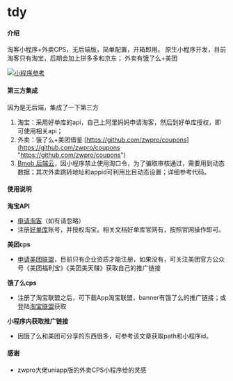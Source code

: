 # tdy

#### 介绍
淘客小程序+外卖CPS，无后端版，简单配置，开箱即用。
原生小程序开发，目前淘客只有淘宝，后期会加上拼多多和京东；
外卖有饿了么+美团

[![小程序参考](https://image.lingyikz.cn/gh_61880654aae9_258.jpg "小程序参考")](https://image.lingyikz.cn/gh_61880654aae9_258.jpg "小程序参考")
#### 第三方集成
因为是无后端，集成了一下第三方
1.  淘宝：采用好单库的api，自己上阿里妈妈申请淘客，然后到好单库授权，即可使用相关api；
2.  外卖：饿了么+美团借鉴 [https://github.com/zwpro/coupons](https://github.com/zwpro/coupons "https://github.com/zwpro/coupons")
3.  [Bmob 后端云](https://www.bmob.cn/ "Bmob 后端云")，因小程序禁止使用淘口令，为了骗取审核通过，需要用到动态数据；其次外卖跳转地址和appid可利用比目动态设置；详细参考代码。

#### 使用说明

**淘宝API**
- [申请淘客](https://pub.alimama.com/ "申请淘客")（如有请忽略）
- 注册[好单库](https://www.haodanku.com/ "好单库")账号，并授权淘宝。相关文档好单库官网有，按照官网操作即可。

**美团cps**
- [申请美团联盟](https://union.meituan.com/ "申请美团联盟")，目前只有企业资质才能注册，如果没有，可关注美团官方公众号《美团福利宝》《美团美天赚》获取自己的推广链接

**饿了么cps**
- 注册了淘宝联盟之后，可下载App淘宝联盟，banner有饿了么的推广链接；或登陆[淘宝联盟](https://pub.alimama.com "淘宝联盟")获取

**小程序内获取推广链接**
- 因饿了么和美团可分享的东西很多，可参考该文章获取path和小程序id。



#### 感谢

- zwpro大佬uniapp版的外卖CPS小程序给的灵感
